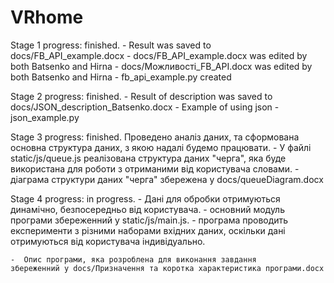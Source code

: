 # VRhome

Stage 1 progress: finished.
    - Result was saved to docs/FB_API_example.docx
    - docs/FB_API_example.docx was edited by both Batsenko and Hirna
    - docs/Можливостi_FB_API.docx was edited by both Batsenko and Hirna
    - fb_api_example.py created

Stage 2 progress: finished.
    - Result of description was saved to docs/JSON_description_Batsenko.docx
    - Example of using json - json_example.py

Stage 3 progress: finished.
    Проведено аналіз даних, та сформована основна структура даних, з якою надалі
    будемо працювати.
     - У файлі static/js/queue.js реалізована структура даних "черга", яка буде використана
     для роботи з отриманими від користувача словами.
     - діаграма структури даних "черга" збережена у docs/queueDiagram.docx

Stage 4 progress: in progress.
    - Дані для обробки отримуються динамічно, безпосередньо від користувача.
    - основний модуль програми збереженний у static/js/main.js.
    - програма проводить експерименти з різними наборами вхідних даних, оскільки
    дані отримуються від користувача індивідуально.

    -  Опис програми, яка розроблена для виконання завдання
    збереженний у docs/Призначення та коротка характеристика програми.docx
